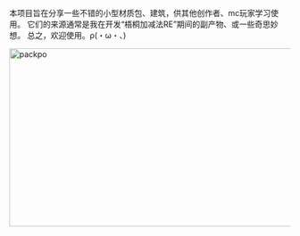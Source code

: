 本项目旨在分享一些不错的小型材质包、建筑，供其他创作者、mc玩家学习使用。
它们的来源通常是我在开发“梧桐加减法RE”期间的副产物、或一些奇思妙想。
总之，欢迎使用。ρ(・ω・、)


<img width="640" height="320" alt="packpo" src="https://github.com/user-attachments/assets/6c3e31b0-cdd7-413a-b088-9775d711f515" />

